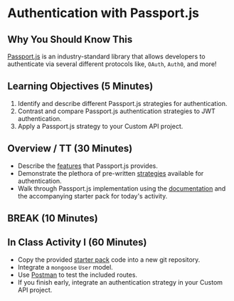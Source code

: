 # Authentication with Passport.js

## Why You Should Know This

[Passport.js](http://www.passportjs.org/) is an industry-standard library that allows developers to authenticate via several different protocols like, `OAuth`, `Auth0`, and more!

## Learning Objectives (5 Minutes)

1. Identify and describe different Passport.js strategies for authentication.
2. Contrast and compare Passport.js authentication strategies to JWT authentication.
3. Apply a Passport.js strategy to your Custom API project.

## Overview / TT (30 Minutes)

* Describe the [features](http://www.passportjs.org/features/) that Passport.js provides.
* Demonstrate the plethora of pre-written [strategies](http://www.passportjs.org/packages/) available for authentication.
* Walk through Passport.js implementation using the [documentation](http://www.passportjs.org/docs/) and the accompanying starter pack for today's activity.

## BREAK (10 Minutes)

## In Class Activity I (60 Minutes)

* Copy the provided [starter pack](/Lessons/passport) code into a new git repository.
* Integrate a `mongoose` `User` model.
* Use [Postman](https://getpostman.com) to test the included routes.
* If you finish early, integrate an authentication strategy in your Custom API project.
